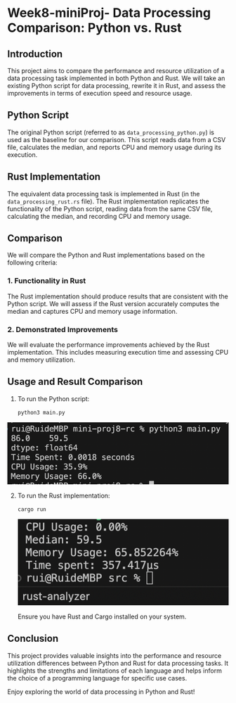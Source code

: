 # Week8-miniProj- Data Processing Comparison: Python vs. Rust

## Introduction

This project aims to compare the performance and resource utilization of a data processing task implemented in both Python and Rust. We will take an existing Python script for data processing, rewrite it in Rust, and assess the improvements in terms of execution speed and resource usage. 

## Python Script

The original Python script (referred to as `data_processing_python.py`) is used as the baseline for our comparison. This script reads data from a CSV file, calculates the median, and reports CPU and memory usage during its execution.

## Rust Implementation

The equivalent data processing task is implemented in Rust (in the `data_processing_rust.rs` file). The Rust implementation replicates the functionality of the Python script, reading data from the same CSV file, calculating the median, and recording CPU and memory usage.

## Comparison

We will compare the Python and Rust implementations based on the following criteria:

### 1. Functionality in Rust

The Rust implementation should produce results that are consistent with the Python script. We will assess if the Rust version accurately computes the median and captures CPU and memory usage information.

### 2. Demonstrated Improvements 

We will evaluate the performance improvements achieved by the Rust implementation. This includes measuring execution time and assessing CPU and memory utilization. 

## Usage and Result Comparison

1. To run the Python script:

   ```bash
   python3 main.py
   ```
![Alt text](<Screen Shot 2023-10-23 at 12.22.39.png>)


2. To run the Rust implementation:

   ```bash
   cargo run
   ```

   ![Alt text](<Screen Shot 2023-10-23 at 12.23.07.png>)

   Ensure you have Rust and Cargo installed on your system.





## Conclusion

This project provides valuable insights into the performance and resource utilization differences between Python and Rust for data processing tasks. It highlights the strengths and limitations of each language and helps inform the choice of a programming language for specific use cases.

Enjoy exploring the world of data processing in Python and Rust!